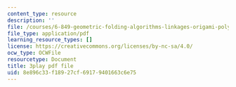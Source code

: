 ```yaml
---
content_type: resource
description: ''
file: /courses/6-849-geometric-folding-algorithms-linkages-origami-polyhedra-fall-2012/8e896c33f18927cf69179401663c6e75_tnbzV-_pxbE.pdf
file_type: application/pdf
learning_resource_types: []
license: https://creativecommons.org/licenses/by-nc-sa/4.0/
ocw_type: OCWFile
resourcetype: Document
title: 3play pdf file
uid: 8e896c33-f189-27cf-6917-9401663c6e75
---
```

